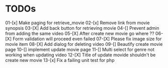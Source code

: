 # TODOs
01-[x] Make paging for retrieve_movie
02-[x] Remove link from movie synopsis
03-[X] Add back button for retrieving movie
04-[] Prevent admin from adding the same video
05-[X] After create new movie go where ??
06-[X] Form validation will proceed even failed
07-[X] Please fix image size for movie item
08-[X] Add dialog for deleting video
09-[] Beautify create movie page
10-[] implement update movie page
11-[] Multi select for genre not working when updating video
12-[X] Title of update movide shouldn't be create new movie
13-[x] Fix a failing unit test for php